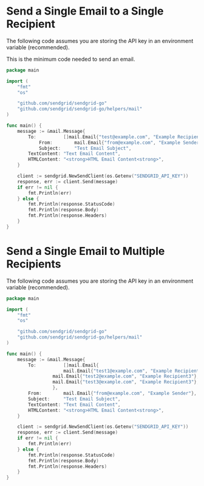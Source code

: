 # Send a Single Email to a Single Recipient

The following code assumes you are storing the API key in an environment variable (recommended). 

This is the minimum code needed to send an email.

```go
package main

import (
	"fmt"
	"os"

	"github.com/sendgrid/sendgrid-go"
	"github.com/sendgrid/sendgrid-go/helpers/mail"
)

func main() {
	message := &mail.Message{
		To:          []mail.Email{"test@example.com", "Example Recipient"},
        	From:        mail.Email{"from@example.com", "Example Sender"},
        	Subject:     "Test Email Subject",
		TextContent: "Text Email Content",
		HTMLContent: "<strong>HTML Email Content<strong>",
	}

	client := sendgrid.NewSendClient(os.Getenv("SENDGRID_API_KEY"))
	response, err := client.Send(message)
	if err != nil {
		fmt.Println(err)
	} else {
		fmt.Println(response.StatusCode)
		fmt.Println(response.Body)
		fmt.Println(response.Headers)
	}
}
```

# Send a Single Email to Multiple Recipients

The following code assumes you are storing the API key in an environment variable (recommended). 

```go
package main

import (
	"fmt"
	"os"

	"github.com/sendgrid/sendgrid-go"
	"github.com/sendgrid/sendgrid-go/helpers/mail"
)

func main() {
	message := &mail.Message{
		To:          []mail.Email{
			         mail.Email{"test1@example.com", "Example Recipient1"},
				 mail.Email{"test2@example.com", "Example Recipient3"},
				 mail.Email{"test3@example.com", "Example Recipient3"},
			     },
		From:        mail.Email{"from@example.com", "Example Sender"},
		Subject:     "Test Email Subject",
		TextContent: "Text Email Content",
		HTMLContent: "<strong>HTML Email Content<strong>",
	}

	client := sendgrid.NewSendClient(os.Getenv("SENDGRID_API_KEY"))
	response, err := client.Send(message)
	if err != nil {
		fmt.Println(err)
	} else {
		fmt.Println(response.StatusCode)
		fmt.Println(response.Body)
		fmt.Println(response.Headers)
	}
}
```
